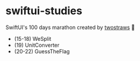 # swiftui-studies

SwiftUI's 100 days marathon created by [twostraws](https://github.com/twostraws) 🍎

- (15-18) WeSplit
- (19) UnitConverter
- (20-22) GuessTheFlag